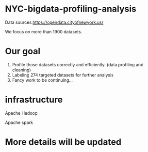 # NYC-bigdata-profiling-analysis

Data sources:https://opendata.cityofnewyork.us/

We focus on more than 1900 datasets.

# Our goal
1. Profile those datasets correctly and efficiently. (data profiling and cleaning)
2. Labeling 274 targeted datasets for further analysis
3. Fancy work to be continuing...


# infrastructure
Apache Hadoop

Apache spark

# More details will be updated
